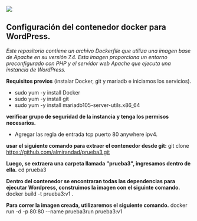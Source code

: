 ![](https://miro.medium.com/v2/resize:fit:1400/0*Wq1qEQ4ELhksep5-.jpg)

## Configuración del contenedor docker para WordPress.
_Este repositorio contiene un archivo Dockerfile que utiliza una imagen base de Apache en su versión 7.4. Esta imagen proporciona un entorno preconfigurado con PHP y el servidor web Apache que ejecuta una instancia de WordPress._

**Requisitos previos** 
(instalar Docker, git y mariadb e iniciamos los servicios).
- sudo yum -y install Docker
- sudo yum -y install git
- sudo yum -y install mariadb105-server-utils.x86_64

**verificar grupo de seguridad de la instancia y tenga los permisos necesarios.**
- Agregar las regla de entrada tcp puerto 80 anywhere ipv4.

**usar el siguiente comando para extraer el contenedor desde git:**
git clone https://github.com/almirandad/prueba3.git

**Luego, se extraera una carpeta llamada "prueba3", ingresamos dentro de ella.**
cd prueba3

**Dentro del contenedor se encontraran todas las dependencias para ejecutar Wordpress, construimos la imagen con el siguinte comando.**
docker build -t prueba3:v1 .

**Para correr la imagen creada, utilizaremos el siguiente comando.**
docker run -d -p 80:80 --name prueba3run prueba3:v1
